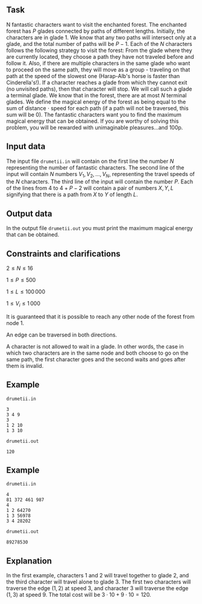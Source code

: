 ## Task

N fantastic characters want to visit the enchanted forest. The enchanted forest has $P$ glades connected by paths of different lengths. Initially, the characters are in glade $1$. We know that any two paths will intersect only at a glade, and the total number of paths will be $P - 1$. Each of the $N$ characters follows the following strategy to visit the forest: From the glade where they are currently located, they choose a path they have not traveled before and follow it. Also, if there are multiple characters in the same glade who want to proceed on the same path, they will move as a group - traveling on that path at the speed of the slowest one (Harap-Alb's horse is faster than Cinderella's!). If a character reaches a glade from which they cannot exit (no unvisited paths), then that character will stop. We will call such a glade a terminal glade. We know that in the forest, there are at most $N$ terminal glades. We define the magical energy of the forest as being equal to the sum of distance $\cdot$ speed for each path (if a path will not be traversed, this sum will be $0$). The fantastic characters want you to find the maximum magical energy that can be obtained. If you are worthy of solving this problem, you will be rewarded with unimaginable pleasures$\dots$and $100$p.

## Input data

The input file `drumetii.in` will contain on the first line the number $N$ representing the number of fantastic characters. The second line of the input will contain $N$ numbers $V_1, V_2, \dots, V_N$, representing the travel speeds of the $N$ characters. The third line of the input will contain the number $P$. Each of the lines from $4$ to $4 + P - 2$ will contain a pair of numbers $X, Y, L$ signifying that there is a path from $X$ to $Y$ of length $L$.

## Output data

In the output file `drumetii.out` you must print the maximum magical energy that can be obtained.

## Constraints and clarifications

$2 \leq N \leq 16$

$1 \leq P \leq 500$

$1 \leq L \leq 100\,000$

$1 \leq V_i \leq 1\,000$

It is guaranteed that it is possible to reach any other node of the forest from node $1$.

An edge can be traversed in both directions.

A character is not allowed to wait in a glade. In other words, the case in which two characters are in the same node and both choose to go on the same path, the first character goes and the second waits and goes after them is invalid.

## Example

`drumetii.in`

```
3
3 4 9
3
1 2 10
1 3 10
```

`drumetii.out`

```
120
```

## Example

`drumetii.in`

```
4
81 372 461 987
4
1 2 64270
1 3 56978
3 4 28202
```

`drumetii.out`

```
89278530
```

## Explanation

In the first example, characters $1$ and $2$ will travel together to glade $2$, and the third character will travel alone to glade $3$. The first two characters will traverse the edge $(1, 2)$ at speed $3$, and character $3$ will traverse the edge $(1, 3)$ at speed $9$. The total cost will be $3 \cdot 10 + 9 \cdot 10 = 120$.
